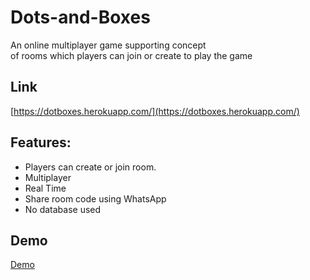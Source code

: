 # Dots-and-Boxes
An online multiplayer game supporting concept \
of rooms which players can join or create to play the game
## Link
[https://dotboxes.herokuapp.com/](https://dotboxes.herokuapp.com/)
## Features:
* Players can create or join room.
* Multiplayer
* Real Time 
* Share room code using WhatsApp
* No database used
## Demo 
[Demo](https://www.linkedin.com/posts/karandeep09_online-multiplayer-games-activity-6823700370183749632-hRBa?utm_source=share&utm_medium=member_desktop)
